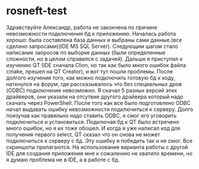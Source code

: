 # rosneft-test
Здравствуйте Александр, работа не закончена по причине невозможности подключения бд к приложению.
Началась работа хорошо: была составлена база данных и выбраны сами данные.(все сделано запросами)(IDE MS SQL Server).
Следующим шагом стало написание запросов по выборке данных (были определенные сложности, но в целом справился с задачей).
Дальше я приступил к изучению QT (IDE сначала Clion, но так как было много ошибок файла cmake, прешел на QT Creator), и вот тут пошли проблемы. После долгого изучения того, как можно подключить готовую бд к коду, наткнулся на форум, где рассказывалось что без специальных дров (ODBC) подключение невозможно. Я скачал 5 разных версий этих драйверов, они указали на отсутвие другого драйвера который надо скачать через PowerShell. После того как все было подготовлено ODBC начал выдавать ошибку невозможности подключиться к серверу. Долго поизучав как правильно надо ставить ODBC, я смог его уговорить подключиться и установиться. 
Подключая бд к QT было встречено много ошибок, но я их тоже обошел. И когда я уже написал код для получения первого select, QT сказал что он снова не может подключиться к серверу с бд. Эту ошибку я победить так и не смог. Все скриншоты прилагаются.
На использование варианта работы с другой IDE для создания приложения мне к сожалению не хватило времени, но я думаю проблема не в IDE, а в работе с бд.
